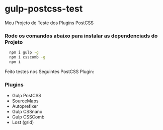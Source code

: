 # gulp-postcss-test
  Meu Projeto de Teste dos Plugins PostCSS

### Rode os comandos abaixo para instalar as dependenciads do Projeto
``` bash
  npm i gulp -g
  npm i csscomb -g
  npm i
```

Feito testes nos Seguintes PostCSS Plugin:
### Plugins

* Gulp PostCSS
* SourceMaps
* Autoprefixer
* Gulp CSSnano
* Gulp CSSComb
* Lost (grid)

